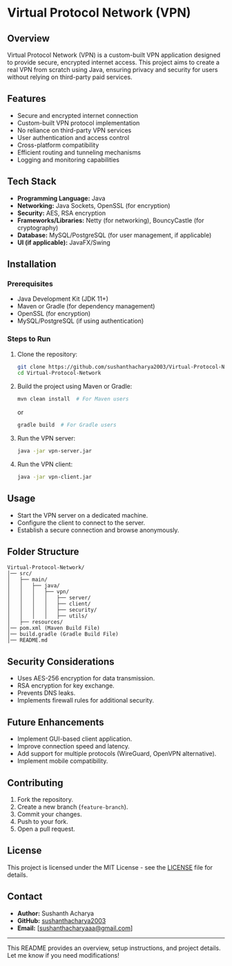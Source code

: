 # Virtual Protocol Network (VPN)

## Overview
Virtual Protocol Network (VPN) is a custom-built VPN application designed to provide secure, encrypted internet access. This project aims to create a real VPN from scratch using Java, ensuring privacy and security for users without relying on third-party paid services.

## Features
- Secure and encrypted internet connection
- Custom-built VPN protocol implementation
- No reliance on third-party VPN services
- User authentication and access control
- Cross-platform compatibility
- Efficient routing and tunneling mechanisms
- Logging and monitoring capabilities

## Tech Stack
- **Programming Language:** Java
- **Networking:** Java Sockets, OpenSSL (for encryption)
- **Security:** AES, RSA encryption
- **Frameworks/Libraries:** Netty (for networking), BouncyCastle (for cryptography)
- **Database:** MySQL/PostgreSQL (for user management, if applicable)
- **UI (if applicable):** JavaFX/Swing

## Installation
### Prerequisites
- Java Development Kit (JDK 11+)
- Maven or Gradle (for dependency management)
- OpenSSL (for encryption)
- MySQL/PostgreSQL (if using authentication)

### Steps to Run
1. Clone the repository:
   ```sh
   git clone https://github.com/sushanthacharya2003/Virtual-Protocol-Network.git
   cd Virtual-Protocol-Network
   ```
2. Build the project using Maven or Gradle:
   ```sh
   mvn clean install  # For Maven users
   ```
   or
   ```sh
   gradle build  # For Gradle users
   ```
3. Run the VPN server:
   ```sh
   java -jar vpn-server.jar
   ```
4. Run the VPN client:
   ```sh
   java -jar vpn-client.jar
   ```

## Usage
- Start the VPN server on a dedicated machine.
- Configure the client to connect to the server.
- Establish a secure connection and browse anonymously.

## Folder Structure
```
Virtual-Protocol-Network/
│── src/
│   ├── main/
│   │   ├── java/
│   │   │   ├── vpn/
│   │   │   │   ├── server/
│   │   │   │   ├── client/
│   │   │   │   ├── security/
│   │   │   │   ├── utils/
│   ├── resources/
│── pom.xml (Maven Build File)
│── build.gradle (Gradle Build File)
│── README.md
```

## Security Considerations
- Uses AES-256 encryption for data transmission.
- RSA encryption for key exchange.
- Prevents DNS leaks.
- Implements firewall rules for additional security.

## Future Enhancements
- Implement GUI-based client application.
- Improve connection speed and latency.
- Add support for multiple protocols (WireGuard, OpenVPN alternative).
- Implement mobile compatibility.

## Contributing
1. Fork the repository.
2. Create a new branch (`feature-branch`).
3. Commit your changes.
4. Push to your fork.
5. Open a pull request.

## License
This project is licensed under the MIT License - see the [LICENSE](LICENSE) file for details.

## Contact
- **Author:** Sushanth Acharya
- **GitHub:** [sushanthacharya2003](https://github.com/sushanthacharya2003)
- **Email:** [sushanthacharyaaa@gmail.com]

---
This README provides an overview, setup instructions, and project details. Let me know if you need modifications!

